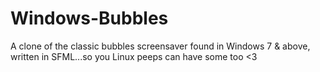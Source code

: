 # Windows-Bubbles
A clone of the classic bubbles screensaver found in Windows 7 &amp; above, written in SFML...so you Linux peeps can have some too &lt;3
